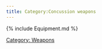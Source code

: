 ```yaml
---
title: Category:Concussion weapons
---
```


{% include Equipment.md %}

[Category: Weapons](Category:_Weapons "wikilink")